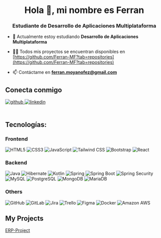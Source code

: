 <h1 align="center">Hola 👋, mi nombre es Ferran</h1>
<h3 align="center">Estudiante de Desarrollo de Aplicaciones Multiplataforma</h3>

- 🌱 Actualmente estoy estudiando **Desarrollo de Aplicaciones Multiplataforma**

- 👨‍💻 Todos mis proyectos se encuentran disponibles en [https://github.com/Ferran-MF?tab=repositories](https://github.com/Ferran-MF?tab=repositories)

- 📫 Contáctame en **ferran.moyanofez@gmail.com**


## Conecta conmigo
<div>
<a href="https://github.com/Ferran-MF" target="_blank">
<img src=https://img.shields.io/badge/github-%2324292e.svg?&style=for-the-badge&logo=github&logoColor=white alt=github style="margin-bottom: 5px;" />
</a>
<a href="https://www.linkedin.com/in/ferran-moyano-fernandez-607864208/" target="_blank">
<img src=https://img.shields.io/badge/linkedin-%231E77B5.svg?&style=for-the-badge&logo=linkedin&logoColor=white alt=linkedin style="margin-bottom: 5px;" />
</a>  
</div>  
<br/>  

## Tecnologías:

### Frontend
![HTML5](https://img.shields.io/badge/HTML5-E34F26?logo=html5&logoColor=white)
![CSS3](https://img.shields.io/badge/CSS3-1572B6?logo=css3&logoColor=white)
![JavaScript](https://img.shields.io/badge/JavaScript-F7DF1E?logo=javascript&logoColor=black)
![Tailwind CSS](https://img.shields.io/badge/Tailwind_CSS-38B2AC?logo=tailwind-css&logoColor=white)
![Bootstrap](https://img.shields.io/badge/Bootstrap-563D7C?logo=bootstrap&logoColor=white)
![React](https://img.shields.io/badge/React-61DAFB?logo=react&logoColor=white)

### Backend
![Java](https://img.shields.io/badge/Java-007396?logo=java&logoColor=white)
![Hibernate](https://img.shields.io/badge/Hibernate-59666C?logo=hibernate&logoColor=white)
![Kotlin](https://img.shields.io/badge/Kotlin-0095D5?logo=kotlin&logoColor=white)
![Spring](https://img.shields.io/badge/Spring-6DB33F?logo=spring&logoColor=white)
![Spring Boot](https://img.shields.io/badge/Spring_Boot-6DB33F?logo=spring-boot&logoColor=white)
![Spring Security](https://img.shields.io/badge/Spring_Security-6DB33F?logo=spring-security&logoColor=white)
![MySQL](https://img.shields.io/badge/MySQL-4479A1?logo=mysql&logoColor=white)
![PostgreSQL](https://img.shields.io/badge/PostgreSQL-336791?logo=postgresql&logoColor=white)
![MongoDB](https://img.shields.io/badge/MongoDB-47A248?logo=mongodb&logoColor=white)
![MariaDB](https://img.shields.io/badge/-MariaDB-blue?style=flat-square&logo=mariadb&logoColor=white)

### Others
![GitHub](https://img.shields.io/badge/GitHub-181717?logo=github&logoColor=white)
![GitLab](https://img.shields.io/badge/GitLab-FCA121?logo=gitlab&logoColor=white)
![Jira](https://img.shields.io/badge/Jira-0052CC?logo=jira&logoColor=white)
![Trello](https://img.shields.io/badge/Trello-0079BF?logo=trello&logoColor=white)
![Figma](https://img.shields.io/badge/Figma-F24E1E?logo=figma&logoColor=white)
![Docker](https://img.shields.io/badge/Docker-2496ED?logo=docker&logoColor=white)
![Amazon AWS](https://img.shields.io/badge/Amazon_AWS-232F3E?logo=amazon-aws&logoColor=white)

  
## My Projects
[ERP-Project](https://gitlab.com/projecterp_grup4/erp_project_grup4)




